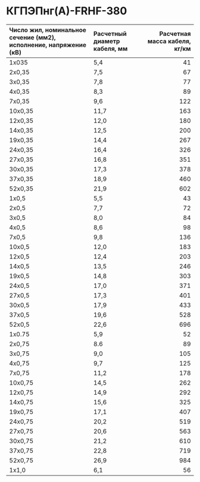 # КГПЭПнг(А)-FRHF-380

| Число жил, номинальное сечение (мм2), исполнение, напряжение (кВ)   | Расчетный диаметр кабеля, мм   |   Расчетная масса кабеля, кг/км |
|:--------------------------------------------------------------------|:-------------------------------|--------------------------------:|
| 1x035                                                               | 5,4                            |                              41 |
| 2x0,35                                                              | 7,5                            |                              67 |
| 3x0,35                                                              | 7,8                            |                              77 |
| 4x0,35                                                              | 8,3                            |                              89 |
| 7x0,35                                                              | 9,6                            |                             122 |
| 10x0,35                                                             | 11,7                           |                             163 |
| 12x0,35                                                             | 12,0                           |                             180 |
| 14x0,35                                                             | 12,5                           |                             200 |
| 19x0,35                                                             | 14,4                           |                             267 |
| 24x0,35                                                             | 16,4                           |                             326 |
| 27x0,35                                                             | 16,8                           |                             351 |
| 30x0,35                                                             | 17,3                           |                             378 |
| 37x0,35                                                             | 18,9                           |                             460 |
| 52x0,35                                                             | 21,9                           |                             602 |
| 1x0,5                                                               | 5,5                            |                              43 |
| 2x0,5                                                               | 7,7                            |                              72 |
| 3x0,5                                                               | 8,0                            |                              84 |
| 4x0,5                                                               | 8,6                            |                              98 |
| 7x0,5                                                               | 9,8                            |                             136 |
| 10x0,5                                                              | 12,0                           |                             183 |
| 12x0,5                                                              | 12,4                           |                             203 |
| 14x0,5                                                              | 13,5                           |                             246 |
| 19x0,5                                                              | 14,8                           |                             303 |
| 24x0,5                                                              | 17,0                           |                             371 |
| 27x0,5                                                              | 17,3                           |                             401 |
| 30x0,5                                                              | 17,9                           |                             433 |
| 37x0,5                                                              | 19,6                           |                             528 |
| 52x0,5                                                              | 22,6                           |                             696 |
| 1x0.75                                                              | 5,9                            |                              52 |
| 2x0,75                                                              | 8.6                            |                              89 |
| 3x0,75                                                              | 9,0                            |                             105 |
| 4x0,75                                                              | 9,7                            |                             125 |
| 7x0,75                                                              | 11,2                           |                             178 |
| 10x0,75                                                             | 14,5                           |                             262 |
| 12x0,75                                                             | 14,9                           |                             292 |
| 14x0,75                                                             | 15,6                           |                             325 |
| 19x0,75                                                             | 17,1                           |                             407 |
| 24x0,75                                                             | 20,2                           |                             519 |
| 27x0,75                                                             | 20,6                           |                             563 |
| 30x0,75                                                             | 21,2                           |                             610 |
| 37x0,75                                                             | 22,8                           |                             719 |
| 52x0,75                                                             | 26,9                           |                             984 |
| 1x1,0                                                               | 6,1                            |                              56 |